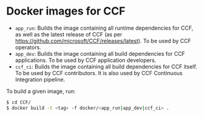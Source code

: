 # Docker images for CCF

- `app_run`: Builds the image containing all runtime dependencies for CCF, as well as the latest release of CCF (as per https://github.com/microsoft/CCF/releases/latest). To be used by CCF operators.
- `app_dev`: Builds the image containing all build dependencies for CCF applications. To be used by CCF application developers.
- `ccf_ci`: Builds the image containing all build dependencies for CCF itself. To be used by CCF contributors. It is also used by CCF Continuous Integration pipeline.

To build a given image, run:

```bash
$ cd CCF/
$ docker build -t <tag> -f docker/<app_run|app_dev|ccf_ci> .
```
